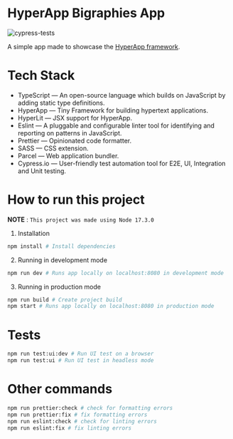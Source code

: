 # HyperApp Bigraphies App

![cypress-tests](https://github.com/Leonelmarianog/hyperapp-biographies-app/actions/workflows/cypress-tests.yml/badge.svg)

A simple app made to showcase the [HyperApp framework](https://github.com/jorgebucaran/hyperapp).

# Tech Stack

- TypeScript — An open-source language which builds on JavaScript by adding static type definitions.
- HyperApp — Tiny Framework for building hypertext applications.
- HyperLit — JSX support for HyperApp.
- Eslint — A pluggable and configurable linter tool for identifying and reporting on patterns in JavaScript.
- Prettier — Opinionated code formatter.
- SASS — CSS extension.
- Parcel — Web application bundler.
- Cypress.io — User-friendly test automation tool for E2E, UI, Integration and Unit testing.

# How to run this project

**NOTE** : `This project was made using Node 17.3.0`

1. Installation

```bash
npm install # Install dependencies
```

2. Running in development mode

```bash
npm run dev # Runs app locally on localhost:8080 in development mode
```

3. Running in production mode

```bash
npm run build # Create project build
npm start # Runs app locally on localhost:8080 in production mode
```

# Tests

```bash
npm run test:ui:dev # Run UI test on a browser
npm run test:ui # Run UI test in headless mode
```

# Other commands

```bash
npm run prettier:check # check for formatting errors
npm run prettier:fix # fix formatting errors
npm run eslint:check # check for linting errors
npm run eslint:fix # fix linting errors
```
